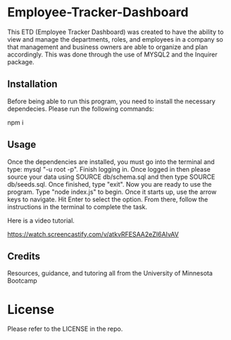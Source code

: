 # Employee-Tracker-Dashboard
This ETD (Employee Tracker Dashboard) was created to have the ability to view and manage the departments, roles, and employees in a company so that management and business owners are able to organize and plan accordingly. This was done through the use of MYSQL2 and the Inquirer package. 

## Installation

Before being able to run this program, you need to install the necessary dependecies. Please run the following commands:

npm i



## Usage

Once the dependencies are installed, you must go into the terminal and type: mysql "-u root -p". Finish logging in. Once logged in then please source your data using SOURCE db/schema.sql and then type SOURCE db/seeds.sql. Once finished, type "exit". Now you are ready to use the program. Type "node index.js" to begin. Once it starts up, use the arrow keys to navigate. Hit Enter to select the option. From there, follow the instructions in the terminal to complete the task.

Here is a video tutorial.

https://watch.screencastify.com/v/atkvRFESAA2eZI6AIvAV

## Credits
Resources, guidance, and tutoring all from the University of Minnesota Bootcamp

# License

Please refer to the LICENSE in the repo.